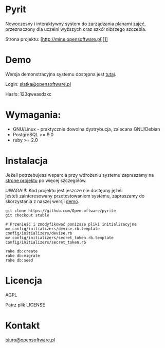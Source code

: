 # Pyrit

Nowoczesny i interaktywny system do zarządzania planami zajęć, przeznaczony dla
uczelni wyższych oraz szkół niższego szczebla.

Strona projektu: [http://mine.opensoftware.pl][1]

# Demo

Wersja demonstracyjna systemu dostępna jest [tutaj][2].

Login: siatka@opensoftware.pl

Hasło: 123qweasdzxc

# Wymagania:

* GNU/Linux - praktycznie dowolna dystrybucja, zalecana GNU/Debian
* PostgreSQL >= 9.0
* ruby >= 2.0


# Instalacja

Jeżeli potrzebujesz wsparcia przy wdrożeniu systemu zapraszamy na
[stronę projektu][1] po więcej szczegółów.

UWAGA!!!: Kod projektu jest jeszcze nie dostępny jężeli jesteś zainteresowany
przetestowaniem systemu, zapraszamy do skorzystania z naszej wersji [demo][2].

    git clone https://github.com/Opensoftware/pyrite
    git checkout stable

    # Przenieść i zmodyfikować poniższe pliki initializacyjne
    mv config/initializers/devise.rb.template config/initializers/devise.rb
    mv config/initializers/secret_token.rb.template config/initializers/secret_token.rb

    rake db:create
    rake db:migrate
    rake db:seed

# Licencja

AGPL

Patrz plik LICENSE

# Kontakt

biuro@opensoftware.pl

[1]: http://mine.opensoftware.pl
[2]: http://siatka-demo.opensoftware.pl
